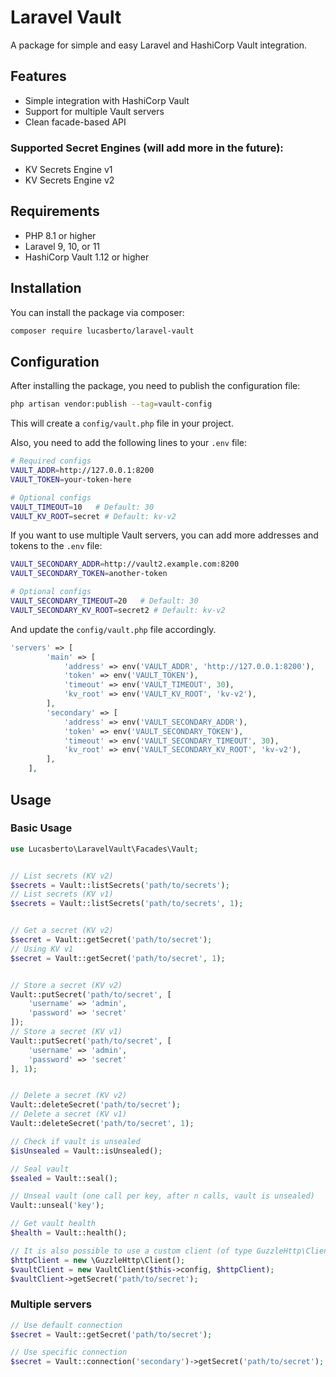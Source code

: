 # Laravel Vault

A package for simple and easy Laravel and HashiCorp Vault integration.

## Features

- Simple integration with HashiCorp Vault
- Support for multiple Vault servers
- Clean facade-based API

### Supported Secret Engines (will add more in the future):

- KV Secrets Engine v1
- KV Secrets Engine v2

## Requirements

- PHP 8.1 or higher
- Laravel 9, 10, or 11
- HashiCorp Vault 1.12 or higher

## Installation

You can install the package via composer:

```bash
composer require lucasberto/laravel-vault
```

## Configuration

After installing the package, you need to publish the configuration file:

```bash
php artisan vendor:publish --tag=vault-config
```

This will create a `config/vault.php` file in your project.

Also, you need to add the following lines to your `.env` file:

```bash
# Required configs
VAULT_ADDR=http://127.0.0.1:8200
VAULT_TOKEN=your-token-here

# Optional configs
VAULT_TIMEOUT=10   # Default: 30
VAULT_KV_ROOT=secret # Default: kv-v2
```

If you want to use multiple Vault servers, you can add more addresses and tokens to the `.env` file:

```bash
VAULT_SECONDARY_ADDR=http://vault2.example.com:8200
VAULT_SECONDARY_TOKEN=another-token

# Optional configs
VAULT_SECONDARY_TIMEOUT=20   # Default: 30
VAULT_SECONDARY_KV_ROOT=secret2 # Default: kv-v2
```

And update the `config/vault.php` file accordingly.

```php
'servers' => [
        'main' => [
            'address' => env('VAULT_ADDR', 'http://127.0.0.1:8200'),
            'token' => env('VAULT_TOKEN'),
            'timeout' => env('VAULT_TIMEOUT', 30),
            'kv_root' => env('VAULT_KV_ROOT', 'kv-v2'),
        ],
        'secondary' => [
            'address' => env('VAULT_SECONDARY_ADDR'),
            'token' => env('VAULT_SECONDARY_TOKEN'),
            'timeout' => env('VAULT_SECONDARY_TIMEOUT', 30),
            'kv_root' => env('VAULT_SECONDARY_KV_ROOT', 'kv-v2'),
        ],
    ],
```

## Usage

### Basic Usage

```php
use Lucasberto\LaravelVault\Facades\Vault;


// List secrets (KV v2)
$secrets = Vault::listSecrets('path/to/secrets');
// List secrets (KV v1)
$secrets = Vault::listSecrets('path/to/secrets', 1);


// Get a secret (KV v2)
$secret = Vault::getSecret('path/to/secret');
// Using KV v1
$secret = Vault::getSecret('path/to/secret', 1);


// Store a secret (KV v2)
Vault::putSecret('path/to/secret', [
    'username' => 'admin',
    'password' => 'secret'
]);
// Store a secret (KV v1)
Vault::putSecret('path/to/secret', [
    'username' => 'admin',
    'password' => 'secret'
], 1);


// Delete a secret (KV v2)
Vault::deleteSecret('path/to/secret');
// Delete a secret (KV v1)
Vault::deleteSecret('path/to/secret', 1);

// Check if vault is unsealed
$isUnsealed = Vault::isUnsealed();

// Seal vault
$sealed = Vault::seal();

// Unseal vault (one call per key, after n calls, vault is unsealed)
Vault::unseal('key');

// Get vault health
$health = Vault::health();

// It is also possible to use a custom client (of type GuzzleHttp\Client)
$httpClient = new \GuzzleHttp\Client();
$vaultClient = new VaultClient($this->config, $httpClient);
$vaultClient->getSecret('path/to/secret');
```

### Multiple servers

```php
// Use default connection
$secret = Vault::getSecret('path/to/secret');

// Use specific connection
$secret = Vault::connection('secondary')->getSecret('path/to/secret');
```
